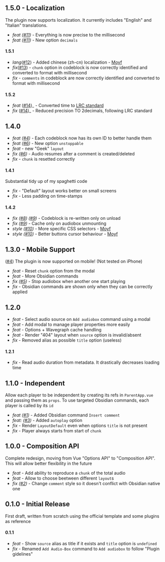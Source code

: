 ## 1.5.0 - Localization

The plugin now supports localization. It currently includes "English" and "Italian" translations.

-   _feat ([#11](https://github.com/12-VidE/annotate-audio/issues/11))_ - Everything is now precise to the millisecond
-   _feat ([#11](https://github.com/12-VidE/annotate-audio/issues/11))_ - New option `decimals`

#### 1.5.1

-   _lang_([#12](https://github.com/12-VidE/annotate-audio/pull/12)) - Added chinese (zh-cn) localization - [Moyf](https://github.com/Moyf)
-   _fix_([#13](https://github.com/12-VidE/annotate-audio/issues/13)) - `chunk` option in codeblock is now correctly identified and converted to format with millisecond
-   _fix_ - `comments` in codeblock are now correctly identified and converted to format with millisecond

#### 1.5.2

-   _feat_ ([#14](https://github.com/12-VidE/annotate-audio/issues/14))_ - Converted time to [LRC standard](https://en.wikipedia.org/wiki/LRC_(file_format))
-   _fix_ ([#14](https://github.com/12-VidE/annotate-audio/issues/14))\_ - Reduced precision TO 2decimals, following LRC standard

## 1.4.0

-   _feat ([#4](https://github.com/12-VidE/annotate-audio/issues/4))_ - Each codeblock now has its own ID to better handle them
-   _feat ([#6](https://github.com/12-VidE/annotate-audio/issues/6))_ - New option `unstoppable`
-   _feat_ - new "Geek" `layout`
-   _fix ([#6](https://github.com/12-VidE/annotate-audio/issues/6))_ - Audio resumes after a comment is created/deleted
-   _fix_ - `chunk` is resetted correctly

#### 1.4.1

Substantial tidy up of my spaghetti code

-   _fix_ - "Default" layout works better on small screens
-   _fix_ - Less padding on time-stamps

#### 1.4.2

-   _fix ([#8](https://github.com/12-VidE/annotate-audio/issues/8)) ([#9](https://github.com/12-VidE/annotate-audio/issues/9))_ - Codeblock is re-written only on unload
-   _fix ([#9](https://github.com/12-VidE/annotate-audio/issues/9))_ - Cache only on audiobox unmounting
-   _style ([#10](https://github.com/12-VidE/annotate-audio/pull/10))_ - More specific CSS selectors - [Moyf](https://github.com/Moyf)
-   _style ([#10](https://github.com/12-VidE/annotate-audio/pull/10))_ - Better buttons cursor behaviour - [Moyf](https://github.com/Moyf)

## 1.3.0 - Mobile Support

([#4](https://github.com/12-VidE/annotate-audio/issues/4)) The plugin is now supported on mobile! (Not tested on iPhone)

-   _feat_ - Reset `chunk` option from the modal
-   _feat_ - More Obsidian commands
-   _fix ([#5](https://github.com/12-VidE/annotate-audio/issues/5))_ - Stop audiobox when another one start playing
-   _fix_ - Obsidian commands are shown only when they can be correctly applied

## 1.2.0

-   _feat_ - Select audio source on `Add audiobox` command using a modal
-   _feat_ - Add modal to manage player properties more easily
-   _feat_ - Options + Wavegraph cache handling
-   _feat_ - Render "404" layout when `source` option is invalid/absent
-   _fix_ - Removed alias as possible `title` option (useless)

#### 1.2.1

-   _fix_ - Read audio duration from metadata. It drastically decreases loading time

## 1.1.0 - Independent

Allow each player to be independent by creating its refs in `ParentApp.vue` and passing them as `props`. To use targeted Obsidian commands, each player is called by its `id`

-   _feat ([#1](https://github.com/12-VidE/annotate-audio/issues/1))_ - Added Obsidian command `Insert comment`
-   _feat: ([#3](https://github.com/12-VidE/annotate-audio/issues/3))_ - Added `autoplay` option
-   _fix_ - Render `LayoutDefault` even when options `title` is not present
-   _fix_ - Player always starts from start of `chunk`

## 1.0.0 - Composition API

Complete redesign, moving from Vue "Options API" to "Composition API". This will allow better flexibility in the future

-   _feat_ - Add ability to reproduce a `chunk` of the total audio
-   _feat_ - Allow to choose beetween different `layout`s
-   _fix ([#2](https://github.com/12-VidE/annotate-audio/issues/2))_ - Change `comment` style so it doesn't conflict with Obsidian native one

## 0.1.0 - Initial Release

First draft, written from scratch using the official template and some plugins as reference

#### 0.1.1

-   _feat_ - Show `source` alias as title if it exists and `title` option is `undefined`
-   _fix_ - Renamed `Add Audio-Box` command to `Add audiobox` to follow "Plugin gidelines"
